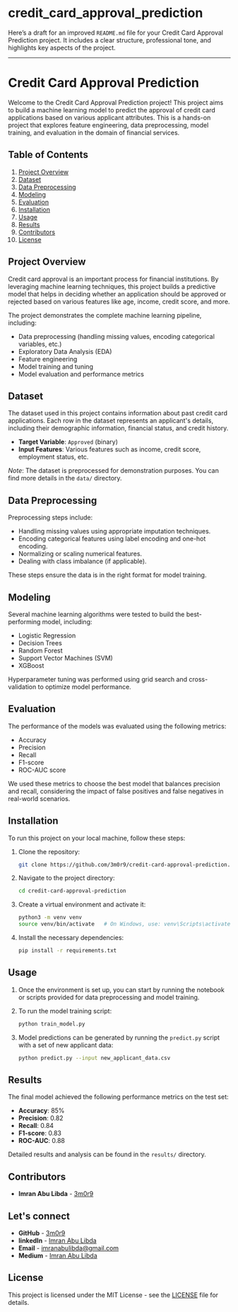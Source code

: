 # credit_card_approval_prediction
Here’s a draft for an improved `README.md` file for your Credit Card Approval Prediction project. It includes a clear structure, professional tone, and highlights key aspects of the project.

---

# Credit Card Approval Prediction

Welcome to the Credit Card Approval Prediction project! This project aims to build a machine learning model to predict the approval of credit card applications based on various applicant attributes. This is a hands-on project that explores feature engineering, data preprocessing, model training, and evaluation in the domain of financial services.

## Table of Contents

1. [Project Overview](#project-overview)
2. [Dataset](#dataset)
3. [Data Preprocessing](#data-preprocessing)
4. [Modeling](#modeling)
5. [Evaluation](#evaluation)
6. [Installation](#installation)
7. [Usage](#usage)
8. [Results](#results)
9. [Contributors](#contributors)
10. [License](#license)

## Project Overview

Credit card approval is an important process for financial institutions. By leveraging machine learning techniques, this project builds a predictive model that helps in deciding whether an application should be approved or rejected based on various features like age, income, credit score, and more.

The project demonstrates the complete machine learning pipeline, including:
- Data preprocessing (handling missing values, encoding categorical variables, etc.)
- Exploratory Data Analysis (EDA)
- Feature engineering
- Model training and tuning
- Model evaluation and performance metrics

## Dataset

The dataset used in this project contains information about past credit card applications. Each row in the dataset represents an applicant's details, including their demographic information, financial status, and credit history.

- **Target Variable**: `Approved` (binary)
- **Input Features**: Various features such as income, credit score, employment status, etc.

*Note*: The dataset is preprocessed for demonstration purposes. You can find more details in the `data/` directory.

## Data Preprocessing

Preprocessing steps include:
- Handling missing values using appropriate imputation techniques.
- Encoding categorical features using label encoding and one-hot encoding.
- Normalizing or scaling numerical features.
- Dealing with class imbalance (if applicable).

These steps ensure the data is in the right format for model training.

## Modeling

Several machine learning algorithms were tested to build the best-performing model, including:
- Logistic Regression
- Decision Trees
- Random Forest
- Support Vector Machines (SVM)
- XGBoost

Hyperparameter tuning was performed using grid search and cross-validation to optimize model performance.

## Evaluation

The performance of the models was evaluated using the following metrics:
- Accuracy
- Precision
- Recall
- F1-score
- ROC-AUC score

We used these metrics to choose the best model that balances precision and recall, considering the impact of false positives and false negatives in real-world scenarios.

## Installation

To run this project on your local machine, follow these steps:

1. Clone the repository:
   ```bash
   git clone https://github.com/3m0r9/credit-card-approval-prediction.git
   ```
2. Navigate to the project directory:
   ```bash
   cd credit-card-approval-prediction
   ```
3. Create a virtual environment and activate it:
   ```bash
   python3 -m venv venv
   source venv/bin/activate   # On Windows, use: venv\Scripts\activate
   ```
4. Install the necessary dependencies:
   ```bash
   pip install -r requirements.txt
   ```

## Usage

1. Once the environment is set up, you can start by running the notebook or scripts provided for data preprocessing and model training.

2. To run the model training script:
   ```bash
   python train_model.py
   ```

3. Model predictions can be generated by running the `predict.py` script with a set of new applicant data:
   ```bash
   python predict.py --input new_applicant_data.csv
   ```

## Results

The final model achieved the following performance metrics on the test set:
- **Accuracy**: 85%
- **Precision**: 0.82
- **Recall**: 0.84
- **F1-score**: 0.83
- **ROC-AUC**: 0.88

Detailed results and analysis can be found in the `results/` directory.

## Contributors

- **Imran Abu Libda** - [3m0r9](https://github.com/3m0r9)

## Let's connect

- **GitHub** - [3m0r9](https://github.com/3m0r9)
- **linkedIn** - [Imran Abu Libda](https://www.linkedin.com/in/imran-abu-libda/)
- **Email** - [imranabulibda@gmail.com](mailto:imranabulibda@gmail.com)
- **Medium** - [Imran Abu Libda](https://medium.com/@imranabulibda_23845)

## License

This project is licensed under the MIT License - see the [LICENSE](LICENSE) file for details.
